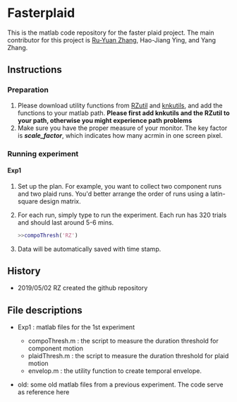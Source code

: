 # Fasterplaid
This is the matlab code repository for the faster plaid project. The main contributor for this project is [Ru-Yuan Zhang](ruyuanzhang@gmail.com), Hao-Jiang Ying, and Yang Zhang.


## Instructions
### Preparation
1. Please download utility functions from [RZutil](https://github.com/ruyuanzhang/RZutil) and [knkutils](https://github.com/kendrickkay/knkutils), and add the functions to your matlab path. **Please first add knkutils and the RZutil to your path, otherwise you might experience path problems**
2. Make sure you have the proper measure of your monitor. The key factor is ***scale_factor***, which indicates how many acrmin in one screen pixel.

### Running experiment
#### Exp1
1. Set up the plan. For example, you want to collect two component runs and two plaid runs. You'd better arrange the order of runs using a latin-square design matrix.

2. For each run, simply type to run the experiment. Each run has 320 trials and 	should last around 5-6 mins.

	```matlab
	>>compoThresh('RZ')
	```


3. Data will be automatically saved with time stamp. 



## History
* 2019/05/02 RZ created the github repository


## File descriptions
* Exp1 : matlab files for the 1st experiment
 	 * compoThresh.m : the script to measure the duration threshold for component motion
 	 * plaidThresh.m : the script to measure the duration threshold for plaid motion
 	 * envelop.m : the utility function to create temporal envelope.
 	
* old: some old matlab files from a previous experiment. The code serve as reference here
